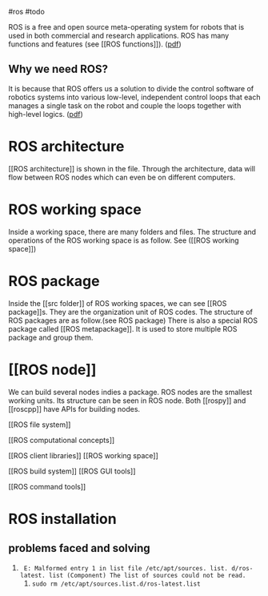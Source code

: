 #ros #todo 

ROS is a free and open source meta-operating system for robots that is used in both commercial and research applications. 
ROS has many functions and features (see [[ROS functions]]).  ([pdf](zotero://open-pdf/library/items/AZFGEHEQ?page=2&annotation=FLZLTWJ6))
## Why we need ROS?
It is because that ROS offers us a solution to divide the control software of robotics systems into various low-level, independent control loops that each manages a single task on the robot and couple the loops together with high-level logics. ([pdf](zotero://open-pdf/library/items/AZFGEHEQ?page=2&annotation=UDTTMZ3W))

# ROS architecture

[[ROS architecture]] is shown in the file. Through the architecture, data will flow between ROS nodes which can even be on different computers.

# ROS working space

Inside a working space, there are many folders and files. The structure and operations of the ROS working space is as follow. See ([[ROS working space]])

# ROS package

Inside the [[src folder]] of ROS working spaces, we can see [[ROS package]]s. They are the organization unit of ROS codes. The structure of ROS packages are as follow.(see ROS package) There is also a special ROS package called [[ROS metapackage]]. It is used to store multiple ROS package and group them.

# [[ROS node]]

We can build several nodes indies a package. ROS nodes are the smallest working units. Its structure can be seen in ROS node. Both [[rospy]] and [[roscpp]] have APIs for building nodes.


[[ROS file system]]

[[ROS computational concepts]]

[[ROS client libraries]]
[[ROS working space]]

[[ROS build system]]
[[ROS GUI tools]]

[[ROS command tools]]


# ROS installation 
## problems faced and solving 
1. ``` E: Malformed entry 1 in list file /etc/apt/sources. list. d/ros-latest. list (Component) The list of sources could not be read.```
	1. ```sudo rm /etc/apt/sources.list.d/ros-latest.list```
‍


